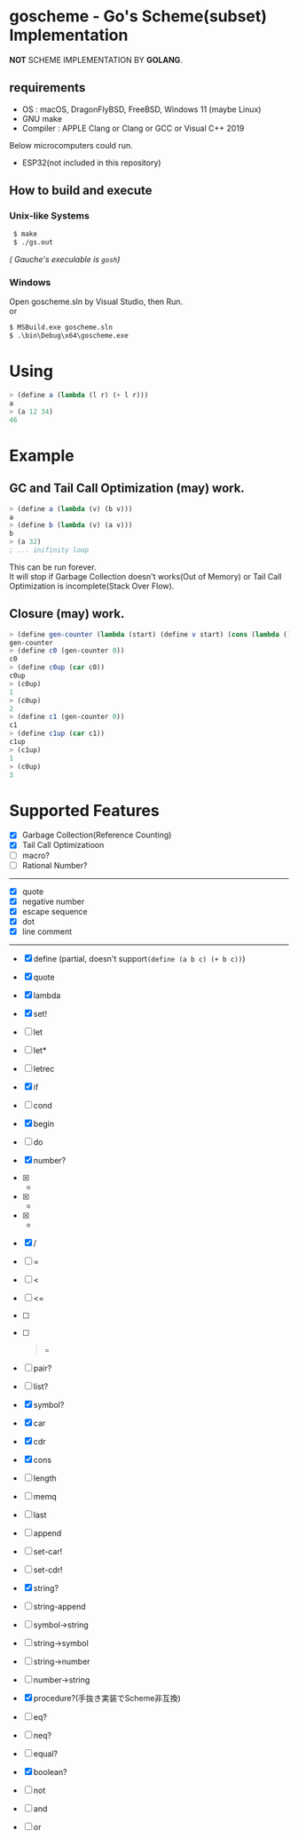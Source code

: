 # goscheme - Go's Scheme(subset) Implementation 
 **NOT** SCHEME IMPLEMENTATION BY **GOLANG**.

## requirements
 - OS : macOS, DragonFlyBSD, FreeBSD, Windows 11 (maybe Linux)
 - GNU make
 - Compiler : APPLE Clang or Clang or GCC or Visual C++ 2019

Below microcomputers could run.
 - ESP32(not included in this repository)

## How to build and execute
### Unix-like Systems
```sh
 $ make
 $ ./gs.out
```
*( Gauche's execulable is `gosh`)*

### Windows
Open goscheme.sln by Visual Studio, then Run.  
or 
```cmd
$ MSBuild.exe goscheme.sln 
$ .\bin\Debug\x64\goscheme.exe
```

# Using
```scheme
> (define a (lambda (l r) (+ l r)))
a
> (a 12 34)
46
```

# Example
## GC and Tail Call Optimization (may) work.
```scheme
> (define a (lambda (v) (b v)))
a
> (define b (lambda (v) (a v)))
b
> (a 32)
; ... inifinity loop
```
This can be run forever.  
It will stop if Garbage Collection doesn't works(Out of Memory) or Tail Call Optimization is incomplete(Stack Over Flow).

## Closure (may) work.
```scheme
> (define gen-counter (lambda (start) (define v start) (cons (lambda () (set! v (+ v 1))) (lambda () (set! v (- v 1))))))
gen-counter
> (define c0 (gen-counter 0))
c0
> (define c0up (car c0))
c0up
> (c0up)
1
> (c0up)
2
> (define c1 (gen-counter 0))
c1
> (define c1up (car c1))
c1up
> (c1up)
1
> (c0up)
3
```

# Supported Features
 - [x] Garbage Collection(Reference Counting)
 - [x] Tail Call Optimizatioon
 - [ ] macro?
 - [ ] Rational Number?
 ---
 - [x] quote
 - [x] negative number
 - [x] escape sequence
 - [x] dot
 - [x] line comment
  ---
 - [x] define (partial, doesn't support`(define (a b c) (+ b c))`)
 - [x] quote
 - [x] lambda
 - [x] set!
 - [ ] let
 - [ ] let*
 - [ ] letrec
 - [x] if
 - [ ] cond
 - [x] begin
 - [ ] do
 - [x] number?
 - [x] +
 - [x] -
 - [x] *
 - [x] /
 - [ ] =
 - [ ] <
 - [ ] <=
 - [ ] >
 - [ ] >=
 - [ ] pair?
 - [ ] list?
 - [x] symbol?
 - [x] car
 - [x] cdr
 - [x] cons
 - [ ] length
 - [ ] memq
 - [ ] last
 - [ ] append
 - [ ] set-car!
 - [ ] set-cdr!
 - [x] string?
 - [ ] string-append
 - [ ] symbol->string
 - [ ] string->symbol
 - [ ] string->number
 - [ ] number->string
 - [x] procedure?(手抜き実装でScheme非互換)
 - [ ] eq?
 - [ ] neq?
 - [ ] equal?
 - [x] boolean?
 - [ ] not
 - [ ] and
 - [ ] or
 